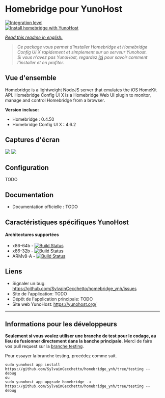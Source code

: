 # Homebridge pour YunoHost

[![Integration level](https://dash.yunohost.org/integration/homebridge.svg)](https://dash.yunohost.org/appci/app/homebridge)  
[![Install homebridge with YunoHost](https://install-app.yunohost.org/install-with-yunohost.png)](https://install-app.yunohost.org/?app=homebridge)

*[Read this readme in english.](./README.md)* 

> *Ce package vous permet d'installer Homebridge et Homebridge Config UI X rapidement et simplement sur un serveur Yunohost.  
Si vous n'avez pas YunoHost, regardez [ici](https://yunohost.org/#/install) pour savoir comment l'installer et en profiter.*

## Vue d'ensemble
Homebridge is a lightweight NodeJS server that emulates the iOS HomeKit API.
Homebridge Config UI X is a Homebridge Web UI plugin to monitor, manage and control Homebridge from a browser.

**Version incluse:**
* Homebridge : 0.4.50
* Homebridge Config UI X : 4.6.2

## Captures d'écran

![](https://github.com/oznu/homebridge-config-ui-x/raw/master/screenshots/homebridge-config-ui-x-accessories.png)
![](https://camo.githubusercontent.com/e9e98b1b146452a6987e4a05dd4ece8c34781643/68747470733a2f2f6d656469612e67697068792e636f6d2f6d656469612f31306c373949436f6854753469512f67697068792e676966)

## Configuration

TODO

## Documentation

 * Documentation officielle : TODO

## Caractéristiques spécifiques YunoHost

#### Architectures supportées

* x86-64b - [![Build Status](https://ci-apps.yunohost.org/ci/logs/homebridge%20%28Apps%29.svg)](https://ci-apps.yunohost.org/ci/apps/homebridge/)
* x86-32b - [![Build Status](https://ci-stretch.nohost.me/ci/logs/homebridge%20%28Apps%29.svg)](https://ci-stretch.nohost.me/ci/apps/homebridge/)
* ARMv8-A - [![Build Status](https://ci-apps-arm.yunohost.org/ci/logs/homebridge%20%28Apps%29.svg)](https://ci-apps-arm.yunohost.org/ci/apps/homebridge/)


## Liens

 * Signaler un bug: https://github.com/SylvainCecchetto/homebridge_ynh/issues
 * Site de l'application: TODO
 * Dépôt de l'application principale: TODO
 * Site web YunoHost: https://yunohost.org/

---

Informations pour les développeurs
----------------

**Seulement si vous voulez utiliser une branche de test pour le codage, au lieu de fusionner directement dans la banche principale.**
Merci de faire vos pull request sur la [branche testing](https://github.com/SylvainCecchetto/homebridge_ynh/tree/testing).

Pour essayer la branche testing, procédez comme suit.
```
sudo yunohost app install https://github.com/SylvainCecchetto/homebridge_ynh/tree/testing --debug
ou
sudo yunohost app upgrade homebridge -u https://github.com/SylvainCecchetto/homebridge_ynh/tree/testing --debug
```
